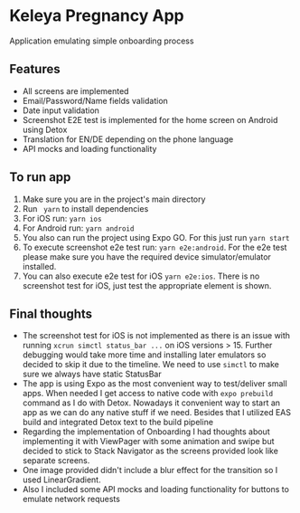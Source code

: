 

# Keleya Pregnancy App

Application emulating simple onboarding process

## Features
- All screens are implemented
- Email/Password/Name fields validation
- Date input validation
- Screenshot E2E test is implemented for the home screen on Android using Detox
- Translation for EN/DE depending on the phone language
- API mocks and loading functionality


## To run app
1. Make sure you are in the project's main directory
2. Run ``` yarn``` to install dependencies
3. For iOS run: `yarn ios`
4.  For Android run: `yarn android`
5. You also can run the project using Expo GO.  For this just run `yarn start`
6. To execute screenshot e2e test run: ```yarn e2e:android```. For the e2e test please make sure you have the required device simulator/emulator installed.
7. You can also execute e2e test for iOS ```yarn e2e:ios```. There is no screenshot test for iOS, just test the appropriate element is shown.

## Final thoughts

 -  The screenshot test for iOS is not implemented as there is an issue with running `xcrun simctl status_bar ...` on iOS versions > 15. Further debugging would take more time and installing later emulators so decided to skip it due to the timeline. We need to use `simctl` to make sure we always have static StatusBar
 - The app is using Expo as the most convenient way to test/deliver small apps. When needed I get access to native code with `expo prebuild` command as I do with Detox. Nowadays it convenient way to start an app as we can do any native stuff if we need. Besides that I utilized EAS build and integrated Detox text to the build pipeline
 - Regarding the implementation of Onboarding I had thoughts about implementing it with ViewPager with some animation and swipe but decided to stick to Stack Navigator as the screens provided look like separate screens.
 - One image provided didn't include a blur effect for the transition so I used LinearGradient.
 - Also I included some API mocks and loading functionality for buttons to emulate network requests